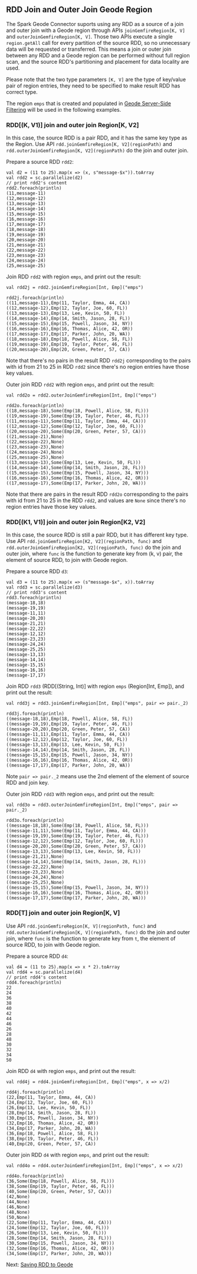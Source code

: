 ## RDD Join and Outer Join Geode Region

The Spark Geode Connector suports using any RDD as a source
of a join and outer join with a Geode region through APIs
`joinGemfireRegion[K, V]` and `outerJoinGemfireRegion[K, V]`. 
Those two APIs execute a single `region.getAll` call for every 
partition of the source RDD, so no unnecessary data will be requested
or transferred. This means a join or outer join between any RDD and
a Geode region can be performed without full region scan, and the
source RDD's partitioning and placement for data locality are used.

Please note that the two type parameters `[K, V]` are the type
of key/value pair of region entries, they need to be specified
to make result RDD has correct type.

The region `emps` that is created and populated in 
[Geode Server-Side Filtering](4_loading.md) will be used in the
following examples.

### RDD[(K, V1)] join and outer join Region[K, V2]

In this case, the source RDD is a pair RDD,  and it has the same key
type as the Region. Use API `rdd.joinGemfireRegion[K, V2](regionPath)` and 
`rdd.outerJoinGemfireRegion[K, V2](regionPath)` do the join and outer
join. 

Prepare a source RDD `rdd2`:
```
val d2 = (11 to 25).map(x => (x, s"message-$x")).toArray
val rdd2 = sc.parallelize(d2)
// print rdd2's content
rdd2.foreach(println)
(11,message-11)
(12,message-12)
(13,message-13)
(14,message-14)
(15,message-15)
(16,message-16)
(17,message-17)
(18,message-18)
(19,message-19)
(20,message-20)
(21,message-21)
(22,message-22)
(23,message-23)
(24,message-24)
(25,message-25)
```

Join RDD `rdd2` with region `emps`, and print out the result:
```
val rdd2j = rdd2.joinGemfireRegion[Int, Emp]("emps")

rdd2j.foreach(println)
((11,message-11),Emp(11, Taylor, Emma, 44, CA))
((12,message-12),Emp(12, Taylor, Joe, 60, FL))
((13,message-13),Emp(13, Lee, Kevin, 50, FL))
((14,message-14),Emp(14, Smith, Jason, 28, FL))
((15,message-15),Emp(15, Powell, Jason, 34, NY))
((16,message-16),Emp(16, Thomas, Alice, 42, OR))
((17,message-17),Emp(17, Parker, John, 20, WA))
((18,message-18),Emp(18, Powell, Alice, 58, FL))
((19,message-19),Emp(19, Taylor, Peter, 46, FL))
((20,message-20),Emp(20, Green, Peter, 57, CA))
```
Note that there's no pairs in the result RDD `rdd2j` corresponding to
the pairs with id from 21 to 25 in RDD `rdd2` since there's no region
entries have those key values.

Outer join RDD `rdd2` with region `emps`, and print out the result:
```
val rdd2o = rdd2.outerJoinGemfireRegion[Int, Emp]("emps")

rdd2o.foreach(println)
((18,message-18),Some(Emp(18, Powell, Alice, 58, FL)))
((19,message-19),Some(Emp(19, Taylor, Peter, 46, FL)))
((11,message-11),Some(Emp(11, Taylor, Emma, 44, CA)))
((12,message-12),Some(Emp(12, Taylor, Joe, 60, FL)))
((20,message-20),Some(Emp(20, Green, Peter, 57, CA)))
((21,message-21),None)
((22,message-22),None)
((23,message-23),None)
((24,message-24),None)
((25,message-25),None)
((13,message-13),Some(Emp(13, Lee, Kevin, 50, FL)))
((14,message-14),Some(Emp(14, Smith, Jason, 28, FL)))
((15,message-15),Some(Emp(15, Powell, Jason, 34, NY)))
((16,message-16),Some(Emp(16, Thomas, Alice, 42, OR)))
((17,message-17),Some(Emp(17, Parker, John, 20, WA)))
```
Note that there are pairs in the result RDD `rdd2o` corresponding to
the pairs with id from 21 to 25 in the RDD `rdd2`, and values are `None`
since there's no region entries have those key values.

### RDD[(K1, V1)] join and outer join Region[K2, V2]

In this case, the source RDD is still a pair RDD,  but it has different
key type. Use API `rdd.joinGemfireRegion[K2, V2](regionPath, func)` and 
`rdd.outerJoinGemfireRegion[K2, V2](regionPath, func)` do the join and 
outer join, where `func` is the function to generate key from (k, v)
pair, the element of source RDD, to join with Geode region.

Prepare a source RDD `d3`:
```
val d3 = (11 to 25).map(x => (s"message-$x", x)).toArray
val rdd3 = sc.parallelize(d3)
// print rdd3's content
rdd3.foreach(println)
(message-18,18)
(message-19,19)
(message-11,11)
(message-20,20)
(message-21,21)
(message-22,22)
(message-12,12)
(message-23,23)
(message-24,24)
(message-25,25)
(message-13,13)
(message-14,14)
(message-15,15)
(message-16,16)
(message-17,17)
```

Join RDD `rdd3` (RDD[(String, Int)] with region `emps` (Region[Int, Emp]), and print out the result:
```
val rdd3j = rdd3.joinGemfireRegion[Int, Emp]("emps", pair => pair._2)

rdd3j.foreach(println)
((message-18,18),Emp(18, Powell, Alice, 58, FL))
((message-19,19),Emp(19, Taylor, Peter, 46, FL))
((message-20,20),Emp(20, Green, Peter, 57, CA))
((message-11,11),Emp(11, Taylor, Emma, 44, CA))
((message-12,12),Emp(12, Taylor, Joe, 60, FL))
((message-13,13),Emp(13, Lee, Kevin, 50, FL))
((message-14,14),Emp(14, Smith, Jason, 28, FL))
((message-15,15),Emp(15, Powell, Jason, 34, NY))
((message-16,16),Emp(16, Thomas, Alice, 42, OR))
((message-17,17),Emp(17, Parker, John, 20, WA))
```
Note `pair => pair._2` means use the 2nd element of the element of source
RDD and join key.

Outer join RDD `rdd3` with region `emps`, and print out the result:
```
val rdd3o = rdd3.outerJoinGemfireRegion[Int, Emp]("emps", pair => pair._2)

rdd3o.foreach(println)
((message-18,18),Some(Emp(18, Powell, Alice, 58, FL)))
((message-11,11),Some(Emp(11, Taylor, Emma, 44, CA)))
((message-19,19),Some(Emp(19, Taylor, Peter, 46, FL)))
((message-12,12),Some(Emp(12, Taylor, Joe, 60, FL)))
((message-20,20),Some(Emp(20, Green, Peter, 57, CA)))
((message-13,13),Some(Emp(13, Lee, Kevin, 50, FL)))
((message-21,21),None)
((message-14,14),Some(Emp(14, Smith, Jason, 28, FL)))
((message-22,22),None)
((message-23,23),None)
((message-24,24),None)
((message-25,25),None)
((message-15,15),Some(Emp(15, Powell, Jason, 34, NY)))
((message-16,16),Some(Emp(16, Thomas, Alice, 42, OR)))
((message-17,17),Some(Emp(17, Parker, John, 20, WA)))
```

### RDD[T] join and outer join Region[K, V]

Use API `rdd.joinGemfireRegion[K, V](regionPath, func)` and 
`rdd.outerJoinGemfireRegion[K, V](regionPath, func)` do the join
and outer join, where `func` is the function to generate key from
`t`, the element of source RDD, to join with Geode region.

Prepare a source RDD `d4`:
```
val d4 = (11 to 25).map(x => x * 2).toArray
val rdd4 = sc.parallelize(d4)
// print rdd4's content
rdd4.foreach(println)
22
24
36
38
40
42
44
46
26
28
48
30
32
34
50
```

Join RDD `d4` with region `emps`, and print out the result:
```
val rdd4j = rdd4.joinGemfireRegion[Int, Emp]("emps", x => x/2)

rdd4j.foreach(println)
(22,Emp(11, Taylor, Emma, 44, CA))
(24,Emp(12, Taylor, Joe, 60, FL))
(26,Emp(13, Lee, Kevin, 50, FL))
(28,Emp(14, Smith, Jason, 28, FL))
(30,Emp(15, Powell, Jason, 34, NY))
(32,Emp(16, Thomas, Alice, 42, OR))
(34,Emp(17, Parker, John, 20, WA))
(36,Emp(18, Powell, Alice, 58, FL))
(38,Emp(19, Taylor, Peter, 46, FL))
(40,Emp(20, Green, Peter, 57, CA))
```

Outer join RDD `d4` with region `emps`, and print out the result:
```
val rdd4o = rdd4.outerJoinGemfireRegion[Int, Emp]("emps", x => x/2)

rdd4o.foreach(println)
(36,Some(Emp(18, Powell, Alice, 58, FL)))
(38,Some(Emp(19, Taylor, Peter, 46, FL)))
(40,Some(Emp(20, Green, Peter, 57, CA)))
(42,None)
(44,None)
(46,None)
(48,None)
(50,None)
(22,Some(Emp(11, Taylor, Emma, 44, CA)))
(24,Some(Emp(12, Taylor, Joe, 60, FL)))
(26,Some(Emp(13, Lee, Kevin, 50, FL)))
(28,Some(Emp(14, Smith, Jason, 28, FL)))
(30,Some(Emp(15, Powell, Jason, 34, NY)))
(32,Some(Emp(16, Thomas, Alice, 42, OR)))
(34,Some(Emp(17, Parker, John, 20, WA)))
```


Next: [Saving RDD to Geode](6_save_join.md)
